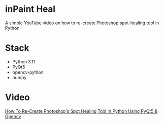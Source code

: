 # inPaint Heal
A simple YouTube video on how to re-create Photoshop spot-healing tool in Python

# Stack
- Python 3.11
- PyQt5
- opencv-python
- numpy

# Video
[How To Re-Create Photoshop's Spot Healing Tool In Python Using PyQt5 & Opencv](https://youtu.be/Ec6vB7tbKXY)
